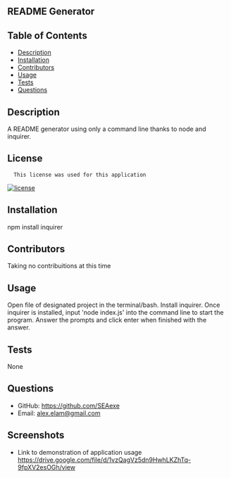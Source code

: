 ## README Generator


## Table of Contents
- [Description](#description)
- [Installation](#installation)
- [Contributors](#contributors)
- [Usage](#usage)
- [Tests](#tests)
- [Questions](#questions)
## Description
A README generator using only a command line thanks to node and inquirer.
## License
      This license was used for this application

[![license](https://img.shields.io/badge/license-undefined-blue.svg)]()
## Installation
npm install inquirer
## Contributors
Taking no contribuitions at this time
## Usage
Open file of designated project in the terminal/bash. Install inquirer. Once inquirer is installed, input 'node index.js' into the command line to start the program. Answer the prompts and click enter when finished with the answer.
## Tests
None
## Questions
- GitHub: https://github.com/SEAexe
- Email: alex.elam@gmail.com

## Screenshots
- Link to demonstration of application usage https://drive.google.com/file/d/1vzQagVz5dn9HwhLKZhTq-9fpXV2esOGh/view

